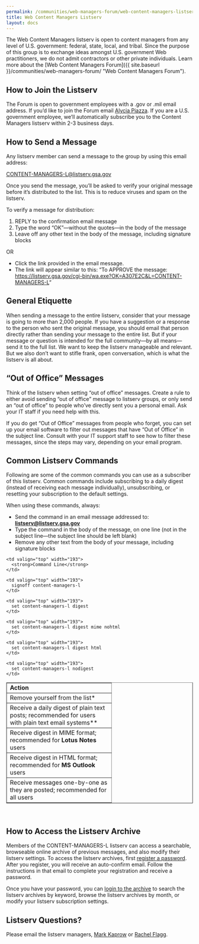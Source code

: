 ```yaml
---
permalink: /communities/web-managers-forum/web-content-managers-listserv/
title: Web Content Managers Listserv
layout: docs
---
```


The Web Content Managers listserv is open to content managers from any level of U.S. government: federal, state, local, and tribal. Since the purpose of this group is to exchange ideas amongst U.S. government Web practitioners, we do not admit contractors or other private individuals. Learn more about the [Web Content Managers Forum]({{ site.baseurl }}/communities/web-managers-forum/ "Web Content Managers Forum").

## How to Join the Listserv

The Forum is open to government employees with a .gov or .mil email address.  If you’d like to join the Forum email [Alycia Piazza](mailto:alycia.piazza@gsa.gov). If you are a U.S. government employee, we&#8217;ll automatically subscribe you to the Content Managers listserv within 2-3 business days.

## How to Send a Message

Any listserv member can send a message to the group by using this email address:

<CONTENT-MANAGERS-L@listserv.gsa.gov>

Once you send the message, you&#8217;ll be asked to verify your original message before it&#8217;s distributed to the list. This is to reduce viruses and spam on the listserv.

To verify a message for distribution:

  1. REPLY to the confirmation email message
  2. Type the word &#8220;OK&#8221;—without the quotes—in the body of the message
  3. Leave off any other text in the body of the message, including signature blocks

OR

  * Click the link provided in the email message.
  * The link will appear similar to this:  &#8220;To APPROVE the message: <a href="https://listserv.gsa.gov/cgi-bin/wa.exe?OK=A3042E6C&L=CONTENT-MANAGERS-L" target="_blank">https://listserv.gsa.gov/cgi-bin/wa.exe?OK=A307E2C&L=CONTENT-MANAGERS-L</a>&#8220;

## General Etiquette

When sending a message to the entire listserv, consider that your message is going to more than 2,000 people. If you have a suggestion or a response to the person who sent the original message, you should email that person directly rather than sending your message to the entire list. But if your message or question is intended for the full community—by all means—send it to the full list. We want to keep the listserv manageable and relevant. But we also don&#8217;t want to stifle frank, open conversation, which is what the listserv is all about.

## &#8220;Out of Office&#8221; Messages

Think of the listserv when setting &#8220;out of office&#8221; messages. Create a rule to either avoid sending &#8220;out of office&#8221; message to listserv groups, or only send an &#8220;out of office&#8221; to people who&#8217;ve directly sent you a personal email. Ask your IT staff if you need help with this.

If you do get &#8220;Out of Office&#8221; messages from people who forget, you can set up your email software to filter out messages that have &#8220;Out of Office&#8221; in the subject line. Consult with your IT support staff to see how to filter these messages, since the steps may vary, depending on your email program.

## Common Listserv Commands

Following are some of the common commands you can use as a subscriber of this listserv. Common commands include subscribing to a daily digest (instead of receiving each message individually), unsubscribing, or resetting your subscription to the default settings.

When using these commands, always:

  * Send the command in an email message addressed to:  [**listserv@listserv.gsa.gov**](mailto:listserv@listserv.gsa.gov)
  * Type the command in the body of the message, on one line (not in the subject line—the subject line should be left blank)
  * Remove any other text from the body of your message, including signature blocks

<table border="1" width="475">
  <tr valign="top">
    <td width="266">
      <strong>Action</strong>
    </td>
    
    <td valign="top" width="193">
      <strong>Command Line</strong>
    </td>
  </tr>
  
  <tr valign="top">
    <td>
      Remove yourself from the list*
    </td>
    
    <td valign="top" width="193">
      signoff content-managers-l
    </td>
  </tr>
  
  <tr valign="top">
    <td>
      Receive a daily digest of plain text posts; recommended for users with plain text email systems**
    </td>
    
    <td valign="top" width="193">
      set content-managers-l digest
    </td>
  </tr>
  
  <tr valign="top">
    <td>
      Receive digest in MIME format; recommended for <strong>Lotus Notes</strong> users
    </td>
    
    <td valign="top" width="193">
      set content-managers-l digest mime nohtml
    </td>
  </tr>
  
  <tr valign="top">
    <td>
      Receive digest in HTML format; recommended for <strong>MS Outlook</strong> users
    </td>
    
    <td valign="top" width="193">
      set content-managers-l digest html
    </td>
  </tr>
  
  <tr valign="top">
    <td>
      Receive messages one-by-one as they are posted; recommended for all users
    </td>
    
    <td valign="top" width="193">
      set content-managers-l nodigest
    </td>
  </tr>
</table>

&nbsp;

## How to Access the Listserv Archive

Members of the CONTENT-MANAGERS-L listserv can access a searchable, browseable online archive of previous messages, and also modify their listserv settings. To access the listserv archives, first [register a password](https://listserv.gsa.gov/cgi-bin/wa.exe?GETPW1). After you register, you will receive an auto-confirm email. Follow the instructions in that email to complete your registration and receive a password.

Once you have your password, you can [login to the archive](https://listserv.gsa.gov/cgi-bin/wa.exe?LOGON) to search the listserv archives by keyword, browse the listserv archives by month, or modify your listserv subscription settings.

## Listserv Questions?

Please email the listserv managers, <a title="Mark Kaprow" href="mailto:Mark.Kaprow@gsa.gov" target="_blank">Mark Kaprow</a> or <a title="Rachel Flagg" href="mailto:rachel.flagg@gsa.gov" target="_blank">Rachel Flagg</a>.